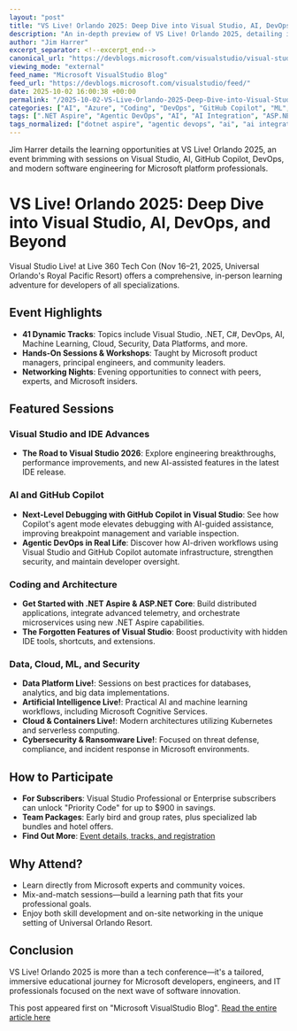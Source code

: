 ```yaml
---
layout: "post"
title: "VS Live! Orlando 2025: Deep Dive into Visual Studio, AI, DevOps, and Beyond"
description: "An in-depth preview of VS Live! Orlando 2025, detailing its extensive tracks and hands-on sessions for developers. The event features learning on Visual Studio, .NET, AI, DevOps, debugging with GitHub Copilot, distributed app building, cloud, security, and more—guided by Microsoft engineers and industry experts."
author: "Jim Harrer"
excerpt_separator: <!--excerpt_end-->
canonical_url: "https://devblogs.microsoft.com/visualstudio/visual-studio-live-orlando-2025/"
viewing_mode: "external"
feed_name: "Microsoft VisualStudio Blog"
feed_url: "https://devblogs.microsoft.com/visualstudio/feed/"
date: 2025-10-02 16:00:38 +00:00
permalink: "/2025-10-02-VS-Live-Orlando-2025-Deep-Dive-into-Visual-Studio-AI-DevOps-and-Beyond.html"
categories: ["AI", "Azure", "Coding", "DevOps", "GitHub Copilot", "ML", "Security"]
tags: [".NET Aspire", "Agentic DevOps", "AI", "AI Integration", "ASP.NET Core", "Azure", "Cloud Engineering", "Coding", "Cybersecurity", "Data Platform", "Debugging", "DevOps", "DevOps Automation", "Distributed Applications", "GitHub Copilot", "IDE Productivity", "Kubernetes", "Live 360", "Machine Learning", "Microsoft Azure", "ML", "News", "Performance Engineering", "Security", "VS", "VS Live!", "Vslive", "Workshops"]
tags_normalized: ["dotnet aspire", "agentic devops", "ai", "ai integration", "aspdotnet core", "azure", "cloud engineering", "coding", "cybersecurity", "data platform", "debugging", "devops", "devops automation", "distributed applications", "github copilot", "ide productivity", "kubernetes", "live 360", "machine learning", "microsoft azure", "ml", "news", "performance engineering", "security", "vs", "vs livebang", "vslive", "workshops"]
---
```


Jim Harrer details the learning opportunities at VS Live! Orlando 2025, an event brimming with sessions on Visual Studio, AI, GitHub Copilot, DevOps, and modern software engineering for Microsoft platform professionals.<!--excerpt_end-->

# VS Live! Orlando 2025: Deep Dive into Visual Studio, AI, DevOps, and Beyond

Visual Studio Live! at Live 360 Tech Con (Nov 16–21, 2025, Universal Orlando's Royal Pacific Resort) offers a comprehensive, in-person learning adventure for developers of all specializations.

## Event Highlights

- **41 Dynamic Tracks**: Topics include Visual Studio, .NET, C#, DevOps, AI, Machine Learning, Cloud, Security, Data Platforms, and more.
- **Hands-On Sessions & Workshops**: Taught by Microsoft product managers, principal engineers, and community leaders.
- **Networking Nights**: Evening opportunities to connect with peers, experts, and Microsoft insiders.

## Featured Sessions

### Visual Studio and IDE Advances

- **The Road to Visual Studio 2026**: Explore engineering breakthroughs, performance improvements, and new AI-assisted features in the latest IDE release.

### AI and GitHub Copilot

- **Next-Level Debugging with GitHub Copilot in Visual Studio**: See how Copilot's agent mode elevates debugging with AI-guided assistance, improving breakpoint management and variable inspection.
- **Agentic DevOps in Real Life**: Discover how AI-driven workflows using Visual Studio and GitHub Copilot automate infrastructure, strengthen security, and maintain developer oversight.

### Coding and Architecture

- **Get Started with .NET Aspire & ASP.NET Core**: Build distributed applications, integrate advanced telemetry, and orchestrate microservices using new .NET Aspire capabilities.
- **The Forgotten Features of Visual Studio**: Boost productivity with hidden IDE tools, shortcuts, and extensions.

### Data, Cloud, ML, and Security

- **Data Platform Live!**: Sessions on best practices for databases, analytics, and big data implementations.
- **Artificial Intelligence Live!**: Practical AI and machine learning workflows, including Microsoft Cognitive Services.
- **Cloud & Containers Live!**: Modern architectures utilizing Kubernetes and serverless computing.
- **Cybersecurity & Ransomware Live!**: Focused on threat defense, compliance, and incident response in Microsoft environments.

## How to Participate

- **For Subscribers**: Visual Studio Professional or Enterprise subscribers can unlock "Priority Code" for up to $900 in savings.
- **Team Packages**: Early bird and group rates, plus specialized lab bundles and hotel offers.
- **Find Out More**: [Event details, tracks, and registration](https://aka.ms/vsliveorlando25)

## Why Attend?

- Learn directly from Microsoft experts and community voices.
- Mix-and-match sessions—build a learning path that fits your professional goals.
- Enjoy both skill development and on-site networking in the unique setting of Universal Orlando Resort.

## Conclusion

VS Live! Orlando 2025 is more than a tech conference—it's a tailored, immersive educational journey for Microsoft developers, engineers, and IT professionals focused on the next wave of software innovation.

This post appeared first on "Microsoft VisualStudio Blog". [Read the entire article here](https://devblogs.microsoft.com/visualstudio/visual-studio-live-orlando-2025/)
